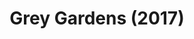---
layout: productions
title: Grey Gardens (2017)
image: 
image_credit: 
image_alt:
image_caption:
category: 
details:
  Theatre: Theatre Jacksonville
cast:
 Gould: Michael Lipp
crew:
  Director: Michael Lipp
external_links:
---